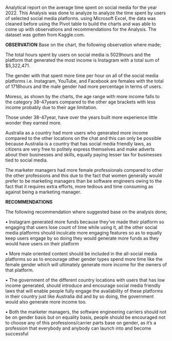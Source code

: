 Analytical report on the average time spent on social media for the year 2022. This Analysis was done to analyze to analyze the time spent by users of selected social media platforms. using Microsoft Excel, the data was cleaned before using the Pivot table to build the charts and was able to come up with observations and recommendations for the Analysis. The dataset was gotten from Kaggle.com.


**OBSERVATION**
Base on the chart, the following observation where made;


The total hours spent by users on social media is 5029hours and the platform that generated the most income is Instagram with a total sum of $5,322,471.

The gender with that spent more time per hour on all of the social media platforms i.e. Instagram, YouTube, and Facebook are females with the total of 1718hours and the male gender had more percentage in terms of users.


Moreso, as shown by the charts, the age range with more income falls to the category 38-47years compared to the other age brackets with less income probably due to their age limitation.


Those under 38-47year, have over the years built more experience little wonder they earned more.


Australia as a country had more users who generated more income compared to the other locations on the chat and this can only be possible because Australia is a country that has social media friendly laws, as citizens are very free to politely express themselves and make adverts about their businesses and skills, equally paying lesser tax for businesses tied to social media.


The marketer managers had more female professionals compared to other the other professions and this due to the fact that women generally would prefer to be marketing managers than be software engineers owing to the fact that it requires extra efforts, more tedious and time consuming as against being a marketing manager.


**RECOMMENDATIONS**

The following recommendation where suggested base on the analysis done;


• Instagram generated more funds because they've made their platform so engaging that users lose count of time while using it, all the other social media platforms should inculcate more engaging features so as to equally keep users engage by so doing they would generate more funds as they would have users on their platform


• More male oriented content should be included in the all-social media platforms so as to encourage other gender types spend more time like the female gender which will ultimately generate more income for the owners of that platform.


• The government of the different country locations with users that has low income generated, should introduce and encourage social media friendly laws that will enable people fully engage the availability of these platforms in their country just like Australia did and by so doing, the government would also generate more income too.


• Both the marketer managers, the software engineering carriers should not be on gender basis but on equality basis, people should be encouraged not to choose any of this professions/carrier parts base on gender, as it’s a profession that everybody and anybody can launch into and become successful
